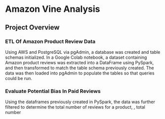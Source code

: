# Amazon Vine Analysis

## Project Overview

### ETL Of Amazon Product Review Data
Using AWS and PostgreSQL via pgAdmin, a database was created and table schemas initialized. In a Google Colab notebook, a dataset containing Amazon product reviews was extracted into a DataFrame using PySpark, and then transformed to match the table schema previously created. The data was then loaded into pgAdmin to populate the tables so that queries could be run.

### Evaluate Potential Bias In Paid Reviews
Using the dataframes previously created in PySpark, the data was further filtered to determine the total number of reviews for a product, , total number
